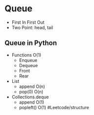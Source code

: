 # Queue 
* First In First Out 
* Two Point: head, tail
## Queue in Python
* Functions O(1)
	* Enqueue
	* Dequeue
	* Front
	* Rear
* List
	* append O(n)
	* pop(0) O(n)
* Collections.deque
	* append O(1)
	* popleft() O(1)
#Leetcode/structure